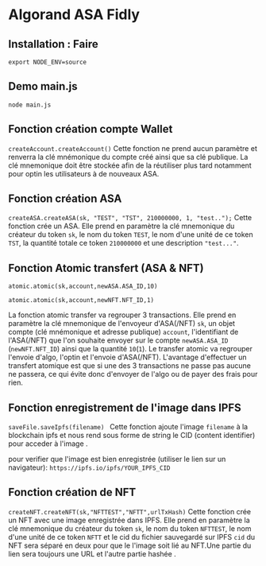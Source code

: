 # Algorand ASA Fidly

## Installation : Faire

```export NODE_ENV=source```

## Demo main.js

```node main.js```

## Fonction création compte Wallet

```createAccount.createAccount()```
Cette fonction ne prend aucun paramètre et renverra la clé mnémonique du compte créé ainsi que sa clé publique. La clé mnemonique doit être stockée afin de la réutiliser plus tard notamment pour optin les utilisateurs à de nouveaux ASA.

## Fonction création ASA

```createASA.createASA(sk, "TEST", "TST", 210000000, 1, "test..");```
Cette fonction crée un ASA. Elle prend en paramètre la clé mnemonique du créateur du token `sk`, le nom du token `TEST`, le nom d'une unité de ce token `TST`, la quantité totale ce token `210000000` et une description `"test..."`.

## Fonction Atomic transfert (ASA & NFT)

```atomic.atomic(sk,account,newASA.ASA_ID,10)```

```atomic.atomic(sk,account,newNFT.NFT_ID,1)```

La fonction atomic transfer va regrouper 3 transactions. Elle prend en paramètre la clé mnemonique de l'envoyeur d'ASA(/NFT) `sk`, un objet compte (clé mnémonique et adresse publique) `account`, l'identifiant de l'ASA(/NFT) que l'on souhaite envoyer sur le compte `newASA.ASA_ID` (`newNFT.NFT_ID`) ainsi que la quantité `10`(`1`). Le transfer atomic va regrouper l'envoie d'algo, l'optin et l'envoie d'ASA(/NFT). L'avantage d'effectuer un transfert atomique est que si une des 3 transactions ne passe pas aucune ne passera, ce qui évite donc d'envoyer de l'algo ou de payer des frais pour rien.

## Fonction enregistrement de l'image dans IPFS

```saveFile.saveIpfs(filename) ```
Cette fonction ajoute l'image ```filename``` à la blockchain ipfs et nous rend sous forme de string le CID (content identifier) pour acceder à l'image .

pour verifier que l'image est bien enregistrée (utiliser le lien sur un navigateur):
    `https://ipfs.io/ipfs/YOUR_IPFS_CID`


## Fonction création de NFT

```createNFT.createNFT(sk,"NFTTEST","NFTT",urlTxHash)```
Cette fonction crée un NFT avec une image enregistrée dans IPFS. Elle prend en paramètre la clé mnemonique du créateur du token `sk`, le nom du token `NFTTEST`, le nom d'une unité de ce token `NFTT` et le cid du fichier sauvegardé sur IPFS  `cid` du NFT  sera séparé en deux pour que le l'image soit lié au NFT.Une partie du lien sera toujours une URL et l'autre partie  hashée .
